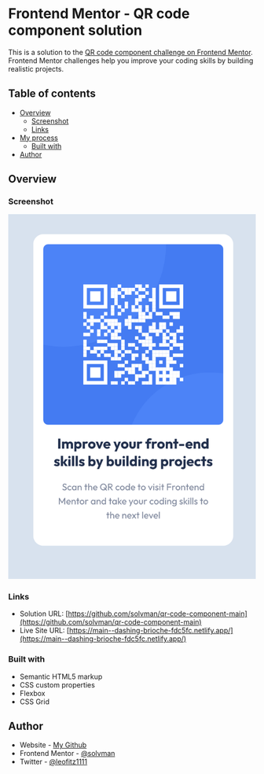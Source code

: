 # Frontend Mentor - QR code component solution

This is a solution to the [QR code component challenge on Frontend Mentor](https://www.frontendmentor.io/challenges/qr-code-component-iux_sIO_H). Frontend Mentor challenges help you improve your coding skills by building realistic projects.

## Table of contents

- [Overview](#overview)
  - [Screenshot](#screenshot)
  - [Links](#links)
- [My process](#my-process)
  - [Built with](#built-with)
- [Author](#author)

## Overview

### Screenshot

![](./screenshot.png)

### Links

- Solution URL: [https://github.com/solvman/qr-code-component-main](https://github.com/solvman/qr-code-component-main)
- Live Site URL: [https://main--dashing-brioche-fdc5fc.netlify.app/](https://main--dashing-brioche-fdc5fc.netlify.app/)

### Built with

- Semantic HTML5 markup
- CSS custom properties
- Flexbox
- CSS Grid

## Author

- Website - [My Github](https://github.com/solvman)
- Frontend Mentor - [@solvman](https://www.frontendmentor.io/profile/solvman)
- Twitter - [@leofitz1111](https://www.twitter.com/@leofitz1111)
